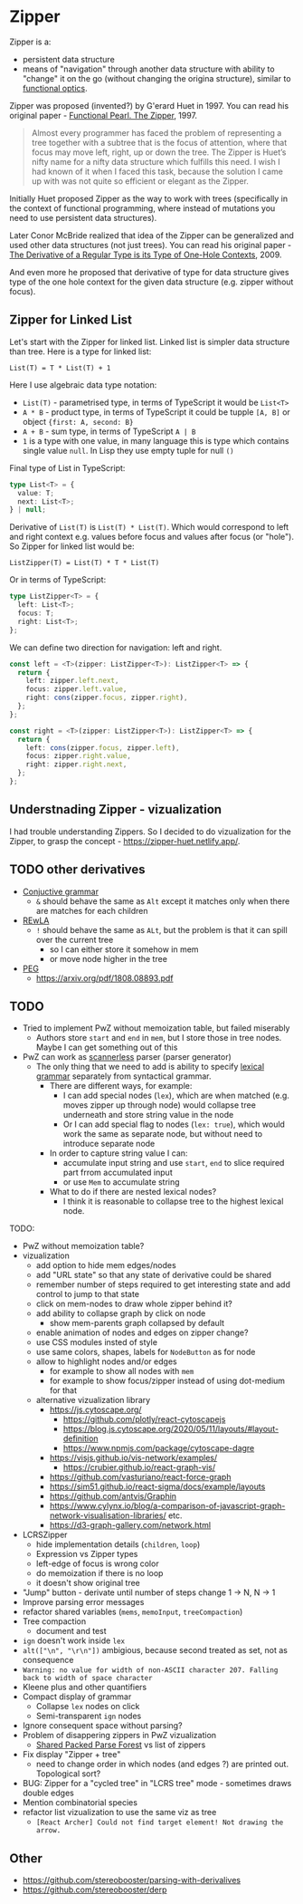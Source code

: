 # Zipper

Zipper is a:

- persistent data structure
- means of "navigation" through another data structure with ability to "change" it on the go (without changing the origina structure), similar to [functional optics](https://www.oreilly.com/library/view/hands-on-functional-programming/9781788831437/d83ecfbf-6713-450e-9e90-8f02253427bf.xhtml).

Zipper was proposed (invented?) by G'erard Huet in 1997. You can read his original paper - [Functional Pearl. The Zipper](https://www.st.cs.uni-saarland.de/edu/seminare/2005/advanced-fp/docs/huet-zipper.pdf), 1997.

> Almost every programmer has faced the problem of representing a tree together with a subtree that is the focus of attention, where that focus may move left, right, up or down the tree. The Zipper is Huet’s nifty name for a nifty data structure which fulfills this need. I wish I had known of it when I faced this task, because the solution I came up with was not quite so efficient or elegant as the Zipper.

Initially Huet proposed Zipper as the way to work with trees (specifically in the context of functional programming, where instead of mutations you need to use persistent data structures).

Later Conor McBride realized that idea of the Zipper can be generalized and used other data structures (not just trees). You can read his original paper - [The Derivative of a Regular Type is its Type of One-Hole Contexts](http://strictlypositive.org/diff.pdf), 2009.

And even more he proposed that derivative of type for data structure gives type of the one hole context for the given data structure (e.g. zipper without focus).

## Zipper for Linked List

Let's start with the Zipper for linked list. Linked list is simpler data structure than tree. Here is a type for linked list:

```
List(T) = T * List(T) + 1
```

Here I use algebraic data type notation:

- `List(T)` - parametrised type, in terms of TypeScript it would be `List<T>`
- `A * B` - product type, in terms of TypeScript it could be tupple `[A, B]` or object `{first: A, second: B}`
- `A + B` - sum type, in terms of TypeScript `A | B`
- `1` is a type with one value, in many language this is type which contains single value `null`. In Lisp they use empty tuple for null `()`

Final type of List in TypeScript:

```ts
type List<T> = {
  value: T;
  next: List<T>;
} | null;
```

Derivative of `List(T)` is `List(T) * List(T)`. Which would correspond to left and right context e.g. values before focus and values after focus (or "hole"). So Zipper for linked list would be:

```
ListZipper(T) = List(T) * T * List(T)
```

Or in terms of TypeScript:

```ts
type ListZipper<T> = {
  left: List<T>;
  focus: T;
  right: List<T>;
};
```

We can define two direction for navigation: left and right.

```ts
const left = <T>(zipper: ListZipper<T>): ListZipper<T> => {
  return {
    left: zipper.left.next,
    focus: zipper.left.value,
    right: cons(zipper.focus, zipper.right),
  };
};

const right = <T>(zipper: ListZipper<T>): ListZipper<T> => {
  return {
    left: cons(zipper.focus, zipper.left),
    focus: zipper.right.value,
    right: zipper.right.next,
  };
};
```

## Understnading Zipper - vizualization

I had trouble understanding Zippers. So I decided to do vizualization for the Zipper, to grasp the concept - https://zipper-huet.netlify.app/.

## TODO other derivatives

- [Conjuctive grammar](https://github.com/stereobooster/derp/blob/main/docs/Conjunctive%20grammar.md)
  - `&` should behave the same as `Alt` except it matches only when there are matches for each children
- [REwLA](https://github.com/stereobooster/derp/blob/main/docs/Regular%20expressions%20with%20lookahead.md)
  - `!` should behave the same as `ALt`, but the problem is that it can spill over the current tree
    - so I can either store it somehow in mem
    - or move node higher in the tree
- [PEG](https://github.com/stereobooster/derp/blob/main/docs/PEG.md)
  - https://arxiv.org/pdf/1808.08893.pdf

## TODO

- Tried to implement PwZ without memoization table, but failed miserably
  - Authors store `start` and `end` in `mem`, but I store those in tree nodes. Maybe I can get something out of this
- PwZ can work as [scannerless](https://en.wikipedia.org/wiki/Scannerless_parsing) parser (parser generator)
  - The only thing that we need to add is ability to specify [lexical grammar](https://spoofax.dev/references/sdf3/lexical-syntax/) separately from syntactical grammar.
    - There are different ways, for example:
      - I can add special nodes (`lex`), which are when matched (e.g. moves zipper up through node) would collapse tree underneath and store string value in the node
      - Or I can add special flag to nodes (`lex: true`), which would work the same as separate node, but without need to introduce separate node
    - In order to capture string value I can:
      - accumulate input string and use `start`, `end` to slice required part frrom accumulated input
      - or use `Mem` to accumulate string
    - What to do if there are nested lexical nodes?
      - I think it is reasonable to collapse tree to the highest lexical node.

TODO:

- PwZ without memoization table?
- vizualization
  - add option to hide mem edges/nodes
  - add "URL state" so that any state of derivative could be shared
  - remember number of steps required to get interesting state and add control to jump to that state
  - click on mem-nodes to draw whole zipper behind it?
  - add ability to collapse graph by click on node
    - show mem-parents graph collapsed by default
  - enable animation of nodes and edges on zipper change?
  - use CSS modules insted of style
  - use same colors, shapes, labels for `NodeButton` as for node
  - allow to highlight nodes and/or edges
    - for example to show all nodes with `mem`
    - for example to show focus/zipper instead of using dot-medium for that
  - alternative vizualization library
    - https://js.cytoscape.org/
      - https://github.com/plotly/react-cytoscapejs
      - https://blog.js.cytoscape.org/2020/05/11/layouts/#layout-definition
      - https://www.npmjs.com/package/cytoscape-dagre
    - https://visjs.github.io/vis-network/examples/
      - https://crubier.github.io/react-graph-vis/
    - https://github.com/vasturiano/react-force-graph
    - https://sim51.github.io/react-sigma/docs/example/layouts
    - https://github.com/antvis/Graphin
    - https://www.cylynx.io/blog/a-comparison-of-javascript-graph-network-visualisation-libraries/ etc.
    - https://d3-graph-gallery.com/network.html
- LCRSZipper
  - hide implementation details (`children`, `loop`)
  - Expression vs Zipper types
  - left-edge of focus is wrong color
  - do memoization if there is no loop
  - it doesn't show original tree
- "Jump" button - derivate until number of steps change 1 -> N, N -> 1
- Improve parsing error messages
- refactor shared variables (`mems`, `memoInput`, `treeCompaction`)
- Tree compaction
  - document and test
- `ign` doesn't work inside `lex`
- `alt(["\n", "\r\n"])` ambigious, because second treated as set, not as consequence
- `Warning: no value for width of non-ASCII character 207. Falling back to width of space character`
- Kleene plus and other quantifiers
- Compact display of grammar
  - Collapse `lex` nodes on click
  - Semi-transparent `ign` nodes
- Ignore consequent space without parsing?
- Problem of disappering zippers in PwZ vizualization
  - [Shared Packed Parse Forest](https://lark-parser.readthedocs.io/en/latest/_static/sppf/sppf.html) vs list of zippers
- Fix display "Zipper + tree"
  - need to change order in which nodes (and edges ?) are printed out. Topological sort?
- BUG: Zipper for a "cycled tree" in "LCRS tree" mode - sometimes draws double edges
- Mention combinatorial species
- refactor list vizualization to use the same viz as tree
  - `[React Archer] Could not find target element! Not drawing the arrow.`

## Other

- https://github.com/stereobooster/parsing-with-derivalives
- https://github.com/stereobooster/derp
